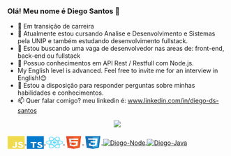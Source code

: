 ### Olá! Meu nome é Diego Santos 👋

- 🔭 Em transição de carreira
- 🌱 Atualmente estou cursando Analise e Desenvolvimento e Sistemas pela UNIP e também estudando desenvolvimento fullstack.
- 👯 Estou buscando uma vaga de desenvolvedor nas areas de: front-end, back-end ou fullstack
- 🤔 Possuo conhecimentos em API Rest / Restfull com Node.js.
- My English level is advanced. Feel free to invite me for an interview in English!😊
- 💬 Estou a disposição para responder perguntas sobre minhas habilidades e conhecimentos.
- 📫 Quer falar comigo? meu linkedin é: www.linkedin.com/in/diego-ds-santos
<div align="center">
  <a href="https://github.com/diegods26">
  <img height="180em" src="https://github-readme-stats.vercel.app/api?username=diegods26&show_icons=true&theme=dark&include_all_commits=true&count_private=true"/>
 <!-- <img height="180em" src="https://github-readme-stats.vercel.app/api/top-langs/?username=diegods26&layout=compact&langs_count=7&theme=dark"/> -->
</div>
  
  <div style="display: inline_block"><br>
  <img align="center" alt="Diego-Js" height="30" width="40" src="https://raw.githubusercontent.com/devicons/devicon/master/icons/javascript/javascript-plain.svg">
  <img align="center" alt="Diego-Ts" height="30" width="40" src="https://raw.githubusercontent.com/devicons/devicon/master/icons/typescript/typescript-plain.svg">
  <img align="center" alt="Diego-React" height="30" width="40" src="https://raw.githubusercontent.com/devicons/devicon/master/icons/react/react-original.svg">
  <img align="center" alt="Diego-HTML" height="30" width="40" src="https://raw.githubusercontent.com/devicons/devicon/master/icons/html5/html5-original.svg">
  <img align="center" alt="Diego-CSS" height="30" width="40" src="https://raw.githubusercontent.com/devicons/devicon/master/icons/css3/css3-original.svg">
  <img align="center" alt="Diego-Node" height="90" width="100"  src="https://cdn.jsdelivr.net/gh/devicons/devicon/icons/nodejs/nodejs-original-wordmark.svg" />
  <img align="center" alt="Diego-Java" height="50" width="60" src="https://cdn.jsdelivr.net/gh/devicons/devicon/icons/java/java-original-wordmark.svg" />
          
          
</div>
